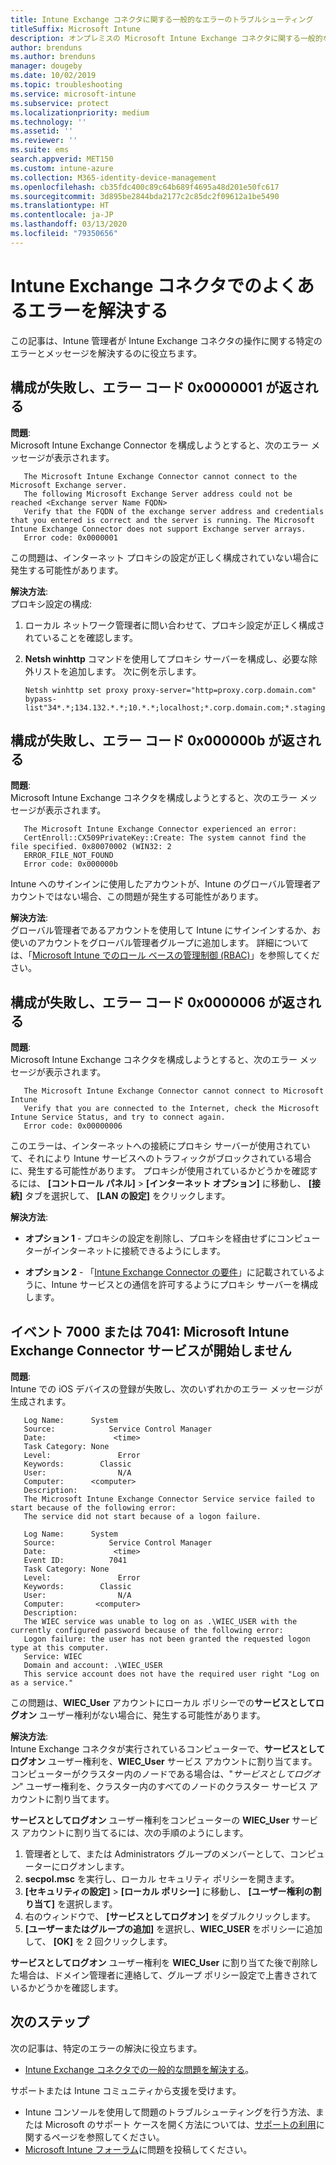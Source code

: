 ```yaml
---
title: Intune Exchange コネクタに関する一般的なエラーのトラブルシューティング
titleSuffix: Microsoft Intune
description: オンプレミスの Microsoft Intune Exchange コネクタに関する一般的なエラーをトラブルシューティングして解決します。
author: brenduns
ms.author: brenduns
manager: dougeby
ms.date: 10/02/2019
ms.topic: troubleshooting
ms.service: microsoft-intune
ms.subservice: protect
ms.localizationpriority: medium
ms.technology: ''
ms.assetid: ''
ms.reviewer: ''
ms.suite: ems
search.appverid: MET150
ms.custom: intune-azure
ms.collection: M365-identity-device-management
ms.openlocfilehash: cb35fdc400c89c64b689f4695a48d201e50fc617
ms.sourcegitcommit: 3d895be2844bda2177c2c85dc2f09612a1be5490
ms.translationtype: HT
ms.contentlocale: ja-JP
ms.lasthandoff: 03/13/2020
ms.locfileid: "79350656"
---
```

# <a name="resolve-common-errors-for-the-intune-exchange-connector"></a>Intune Exchange コネクタでのよくあるエラーを解決する

この記事は、Intune 管理者が Intune Exchange コネクタの操作に関する特定のエラーとメッセージを解決するのに役立ちます。  

## <a name="configuration-failed-and-returned-error-code-0x0000001"></a>構成が失敗し、エラー コード 0x0000001 が返される

**問題**:  
Microsoft Intune Exchange Connector を構成しようとすると、次のエラー メッセージが表示されます。

```
   The Microsoft Intune Exchange Connector cannot connect to the Microsoft Exchange server.  
   The following Microsoft Exchange Server address could not be reached <Exchange server Name FQDN>  
   Verify that the FQDN of the exchange server address and credentials that you entered is correct and the server is running. The Microsoft Intune Exchange Connector does not support Exchange server arrays.  
   Error code: 0x0000001  
```

この問題は、インターネット プロキシの設定が正しく構成されていない場合に発生する可能性があります。

**解決方法**:  
プロキシ設定の構成:
1. ローカル ネットワーク管理者に問い合わせて、プロキシ設定が正しく構成されていることを確認します。 
2. **Netsh winhttp** コマンドを使用してプロキシ サーバーを構成し、必要な除外リストを追加します。 次に例を示します。  

   ```
   Netsh winhttp set proxy proxy-server="http=proxy.corp.domain.com" bypass-list"34*.*;134.132.*.*;10.*.*;localhost;*.corp.domain.com;*.staging.domain.com"
   ```

## <a name="configuration-failed-and-returned-error-code-0x000000b"></a>構成が失敗し、エラー コード 0x000000b が返される   

**問題**:  
Microsoft Intune Exchange コネクタを構成しようとすると、次のエラー メッセージが表示されます。  

```
   The Microsoft Intune Exchange Connector experienced an error:  
   CertEnroll::CX509PrivateKey::Create: The system cannot find the file specified. 0x80070002 (WIN32: 2  
   ERROR_FILE_NOT_FOUND  
   Error code: 0x000000b  
```
Intune へのサインインに使用したアカウントが、Intune のグローバル管理者アカウントではない場合、この問題が発生する可能性があります。

**解決方法**:  
グローバル管理者であるアカウントを使用して Intune にサインインするか、お使いのアカウントをグローバル管理者グループに追加します。 詳細については、「[Microsoft Intune でのロール ベースの管理制御 (RBAC)](../fundamentals/role-based-access-control.md)」を参照してください。

## <a name="configuration-failed-and-returned-error-code-0x0000006"></a>構成が失敗し、エラー コード 0x0000006 が返される

**問題**:  
Microsoft Intune Exchange コネクタを構成しようとすると、次のエラー メッセージが表示されます。  

```  
   The Microsoft Intune Exchange Connector cannot connect to Microsoft Intune  
   Verify that you are connected to the Internet, check the Microsoft Intune Service Status, and try to connect again.  
   Error code: 0x00000006  
```  
このエラーは、インターネットへの接続にプロキシ サーバーが使用されていて、それにより Intune サービスへのトラフィックがブロックされている場合に、発生する可能性があります。 プロキシが使用されているかどうかを確認するには、 **[コントロール パネル]**  >  **[インターネット オプション]** に移動し、 **[接続]** タブを選択して、 **[LAN の設定]** をクリックします。

**解決方法**:  

- **オプション 1** - プロキシの設定を削除し、プロキシを経由せずにコンピューターがインターネットに接続できるようにします。  

- **オプション 2** - 「[Intune Exchange Connector の要件](exchange-connector-install.md#intune-exchange-connector-requirements)」に記載されているように、Intune サービスとの通信を許可するようにプロキシ サーバーを構成します。



## <a name="event-7000-or-7041-microsoft-intune-exchange-connector-service-wont-start"></a>イベント 7000 または 7041: Microsoft Intune Exchange Connector サービスが開始しません

**問題**:  
Intune での iOS デバイスの登録が失敗し、次のいずれかのエラー メッセージが生成されます。  

```  
   Log Name:      System
   Source:            Service Control Manager
   Date:               <time>
   Task Category: None
   Level:               Error
   Keywords:        Classic
   User:                N/A
   Computer:      <computer>
   Description:
   The Microsoft Intune Exchange Connector Service service failed to start because of the following error:  
   The service did not start because of a logon failure.
```  

```  
   Log Name:      System
   Source:            Service Control Manager
   Date:               <time>
   Event ID:          7041
   Task Category: None
   Level:               Error   
   Keywords:        Classic
   User:                N/A
   Computer:       <computer>
   Description:
   The WIEC service was unable to log on as .\WIEC_USER with the currently configured password because of the following error:
   Logon failure: the user has not been granted the requested logon type at this computer.
   Service: WIEC
   Domain and account: .\WIEC_USER
   This service account does not have the required user right "Log on as a service."  
```
この問題は、**WIEC_User** アカウントにローカル ポリシーでの**サービスとしてログオン** ユーザー権利がない場合に、発生する可能性があります。

**解決方法**:  
Intune Exchange コネクタが実行されているコンピューターで、**サービスとしてログオン** ユーザー権利を、**WIEC_User** サービス アカウントに割り当てます。 コンピューターがクラスター内のノードである場合は、"*サービスとしてログオン*" ユーザー権利を、クラスター内のすべてのノードのクラスター サービス アカウントに割り当てます。  

**サービスとしてログオン** ユーザー権利をコンピューターの **WIEC_User** サービス アカウントに割り当てるには、次の手順のようにします。

1. 管理者として、または Administrators グループのメンバーとして、コンピューターにログオンします。
2. **secpol.msc** を実行し、ローカル セキュリティ ポリシーを開きます。
3. **[セキュリティの設定]**  >  **[ローカル ポリシー]** に移動し、 **[ユーザー権利の割り当て]** を選択します。
4. 右のウィンドウで、 **[サービスとしてログオン]** をダブルクリックします。
5. **[ユーザーまたはグループの追加]** を選択し、**WIEC_USER** をポリシーに追加して、 **[OK]** を 2 回クリックします。

**サービスとしてログオン** ユーザー権利を **WIEC_User** に割り当てた後で削除した場合は、ドメイン管理者に連絡して、グループ ポリシー設定で上書きされているかどうかを確認します。  

## <a name="next-steps"></a>次のステップ  

次の記事は、特定のエラーの解決に役立ちます。
- [Intune Exchange コネクタでの一般的な問題を解決する](troubleshoot-exchange-connector-common-problems.md)。 

サポートまたは Intune コミュニティから支援を受けます。
- Intune コンソールを使用して問題のトラブルシューティングを行う方法、または Microsoft のサポート ケースを開く方法については、[サポートの利用](../fundamentals/get-support.md)に関するページを参照してください。 
- [Microsoft Intune フォーラム](https://social.technet.microsoft.com/Forums/en-US/home?forum=microsoftintuneprod)に問題を投稿してください。  
